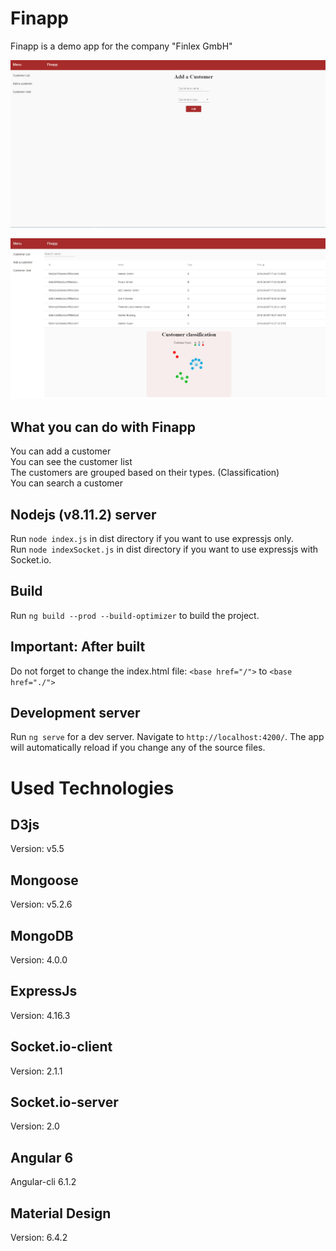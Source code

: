 # Finapp

Finapp is a demo app for the company "Finlex GmbH"

![Gif image](https://github.com/DanBzl/finapp/blob/master/src/assets/GIF.gif)

![Jpg image](https://github.com/DanBzl/finapp/blob/master/src/assets/finapp.jpg)


## What you can do with Finapp

You can add a customer<br>
You can see the customer list<br>
The customers are grouped based on their types. (Classification)<br>
You can search a customer

## Nodejs (v8.11.2) server

Run `node index.js` in dist directory if you want to use expressjs only.<br>
Run `node indexSocket.js` in dist directory if you want to use expressjs with Socket.io.

## Build

Run `ng build --prod --build-optimizer` to build the project.

## Important: After built

Do not forget to change the index.html file:  `<base href="/">` to  `<base href="./">` 


## Development server

Run `ng serve` for a dev server. Navigate to `http://localhost:4200/`. The app will automatically reload if you change any of the source files.

# Used Technologies

## D3js 

Version: v5.5

## Mongoose

Version: v5.2.6

## MongoDB

Version: 4.0.0

## ExpressJs

Version: 4.16.3

## Socket.io-client

Version: 2.1.1

## Socket.io-server

Version: 2.0

## Angular 6

Angular-cli 6.1.2

## Material Design

Version: 6.4.2

